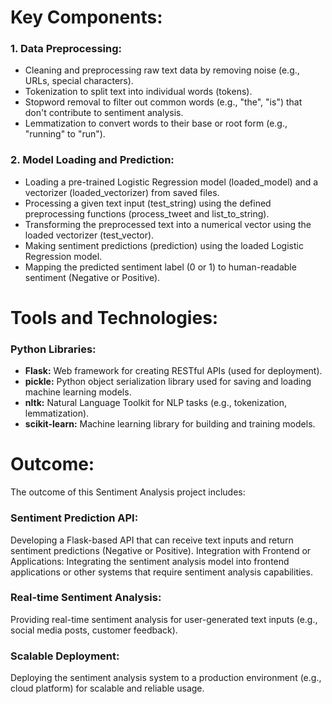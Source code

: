 # Key Components:
### 1. Data Preprocessing:
* Cleaning and preprocessing raw text data by removing noise (e.g., URLs, special characters).
* Tokenization to split text into individual words (tokens).
* Stopword removal to filter out common words (e.g., "the", "is") that don't contribute to sentiment analysis.
* Lemmatization to convert words to their base or root form (e.g., "running" to "run").
### 2. Model Loading and Prediction:
* Loading a pre-trained Logistic Regression model (loaded_model) and a vectorizer (loaded_vectorizer) from saved files.
* Processing a given text input (test_string) using the defined preprocessing functions (process_tweet and list_to_string).
* Transforming the preprocessed text into a numerical vector using the loaded vectorizer (test_vector).
* Making sentiment predictions (prediction) using the loaded Logistic Regression model.
* Mapping the predicted sentiment label (0 or 1) to human-readable sentiment (Negative or Positive).

# Tools and Technologies:
### Python Libraries:
* **Flask:** Web framework for creating RESTful APIs (used for deployment).
* **pickle:** Python object serialization library used for saving and loading machine learning models.
* **nltk:** Natural Language Toolkit for NLP tasks (e.g., tokenization, lemmatization).
* **scikit-learn:** Machine learning library for building and training models.

# Outcome:
The outcome of this Sentiment Analysis project includes:

### Sentiment Prediction API:
Developing a Flask-based API that can receive text inputs and return sentiment predictions (Negative or Positive).
Integration with Frontend or Applications:
Integrating the sentiment analysis model into frontend applications or other systems that require sentiment analysis capabilities.
### Real-time Sentiment Analysis:
Providing real-time sentiment analysis for user-generated text inputs (e.g., social media posts, customer feedback).
### Scalable Deployment:
Deploying the sentiment analysis system to a production environment (e.g., cloud platform) for scalable and reliable usage.
